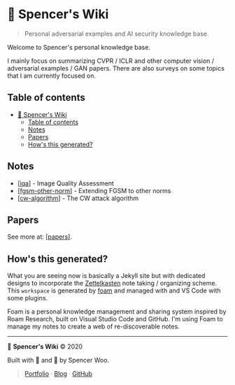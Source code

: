 # 🥽 Spencer's Wiki

> Personal adversarial examples and AI security knowledge base.

Welcome to Spencer's personal knowledge base.

I mainly focus on summarizing CVPR / ICLR and other computer vision / adversarial examples / GAN papers. There are also surveys on some topics that I am currently focused on.

## Table of contents

- [🥽 Spencer's Wiki](#-spencers-wiki)
  - [Table of contents](#table-of-contents)
  - [Notes](#notes)
  - [Papers](#papers)
  - [How's this generated?](#hows-this-generated)

## Notes

- [[iqa]] - Image Quality Assessment
- [[fgsm-other-norm]] - Extending FGSM to other norms
- [[cw-algorithm]] - The CW attack algorithm

## Papers

See more at: [[papers]].

## How's this generated?

What you are seeing now is basically a Jekyll site but with dedicated designs to incorporate the [Zettelkasten](https://zettelkasten.de/posts/overview/) note taking / organizing scheme. This `workspace` is generated by [foam](https://github.com/foambubble/foam) and managed with and VS Code with some plugins.

Foam is a personal knowledge management and sharing system inspired by Roam Research, built on Visual Studio Code and GitHub. I'm using Foam to manage my notes to create a web of re-discoverable notes.

---

🥽 **Spencer's Wiki** © 2020

Built with 💙 and 🌟 by Spencer Woo.

> [Portfolio](https://spencerwoo.com/) · [Blog](https://blog.spencerwoo.com/) · [GitHub](https://github.com/spencerwooo)

[//begin]: # "Autogenerated link references for markdown compatibility"
[iqa]: iqa "Image Quality Assessment"
[fgsm-other-norm]: fgsm-other-norm "Extending FGSM to other norms"
[cw-algorithm]: cw-algorithm "The CW attack algorithm"
[papers]: papers "Papers"
[//end]: # "Autogenerated link references"
